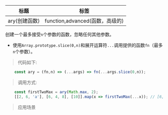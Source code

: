 |  标题   | 标签  |
|  ----  | ----  |
| ary(创建函数) | function,advanced(函数，高级的) |

创建一个最多接受`n`个参数的函数，忽略任何其他参数。

* 使用`Array.prototype.slice(0,n)`和展开运算符`...`调用提供的函数`fn`（最多`n`个参数）。

> 代码如下:

```js
    const ary = (fn,n) => (...args) => fn(...args.slice(0,n));
```

> 调用方式:

```js
    const firstTwoMax = ary(Math.max, 2);
    [[2, 6, 'a'], [6, 4, 8], [10]].map(x => firstTwoMax(...x)); // [6, 6, 10]
```

> 应用场景